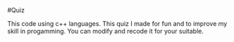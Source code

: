 #Quiz

This code using c++ languages.
This quiz I made for fun and to improve my skill in progamming.
You can modify and recode it for your suitable.
